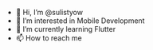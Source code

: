 - 👋 Hi, I’m @sulistyow
- 👀 I’m interested in Mobile Development
- 🌱 I’m currently learning Flutter
- 📫 How to reach me 

<!---
sulistyow/sulistyow is a ✨ special ✨ repository because its `README.md` (this file) appears on your GitHub profile.
You can click the Preview link to take a look at your changes.
--->
